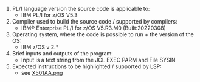 1. PL/I language version the source code is applicable to:
    - IBM PL/I for z/OS V5.3
2. Compiler used to build the source code / supported by compilers:
    - IBM® Enterprise PL/I for z/OS V5.R3.M0 (Built:20220308)
3. Operating system, where the code is possible to run + the version of the OS:
    - IBM z/OS v 2.*
4. Brief inputs and outputs of the program:
    - Input is a text string from the JCL EXEC PARM and File SYSIN
5. Expected instructions to be highlighted / supported by LSP:
    - see [X501AA.png](X501AA.png)
